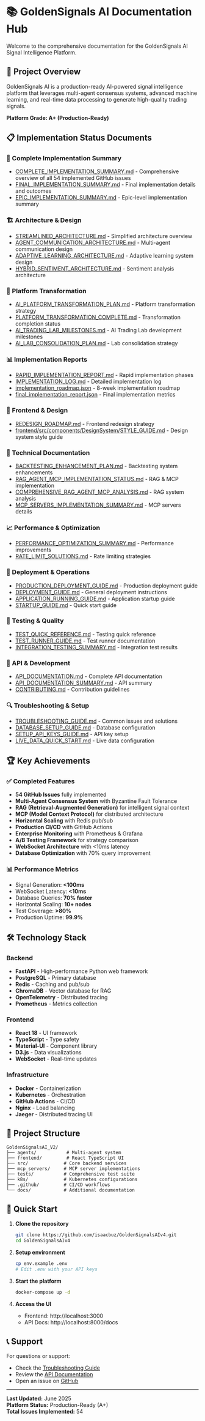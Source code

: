# 📚 GoldenSignals AI Documentation Hub

Welcome to the comprehensive documentation for the GoldenSignals AI Signal Intelligence Platform.

## 🚀 Project Overview

GoldenSignals AI is a production-ready AI-powered signal intelligence platform that leverages multi-agent consensus systems, advanced machine learning, and real-time data processing to generate high-quality trading signals.

**Platform Grade: A+ (Production-Ready)**

## 📋 Implementation Status Documents

### 🎯 Complete Implementation Summary
- [COMPLETE_IMPLEMENTATION_SUMMARY.md](./COMPLETE_IMPLEMENTATION_SUMMARY.md) - Comprehensive overview of all 54 implemented GitHub issues
- [FINAL_IMPLEMENTATION_SUMMARY.md](./FINAL_IMPLEMENTATION_SUMMARY.md) - Final implementation details and outcomes
- [EPIC_IMPLEMENTATION_SUMMARY.md](./EPIC_IMPLEMENTATION_SUMMARY.md) - Epic-level implementation summary

### 🏗️ Architecture & Design
- [STREAMLINED_ARCHITECTURE.md](./STREAMLINED_ARCHITECTURE.md) - Simplified architecture overview
- [AGENT_COMMUNICATION_ARCHITECTURE.md](./AGENT_COMMUNICATION_ARCHITECTURE.md) - Multi-agent communication design
- [ADAPTIVE_LEARNING_ARCHITECTURE.md](./ADAPTIVE_LEARNING_ARCHITECTURE.md) - Adaptive learning system design
- [HYBRID_SENTIMENT_ARCHITECTURE.md](./HYBRID_SENTIMENT_ARCHITECTURE.md) - Sentiment analysis architecture

### 🔄 Platform Transformation
- [AI_PLATFORM_TRANSFORMATION_PLAN.md](./AI_PLATFORM_TRANSFORMATION_PLAN.md) - Platform transformation strategy
- [PLATFORM_TRANSFORMATION_COMPLETE.md](./PLATFORM_TRANSFORMATION_COMPLETE.md) - Transformation completion status
- [AI_TRADING_LAB_MILESTONES.md](./AI_TRADING_LAB_MILESTONES.md) - AI Trading Lab development milestones
- [AI_LAB_CONSOLIDATION_PLAN.md](./AI_LAB_CONSOLIDATION_PLAN.md) - Lab consolidation strategy

### 📊 Implementation Reports
- [RAPID_IMPLEMENTATION_REPORT.md](./RAPID_IMPLEMENTATION_REPORT.md) - Rapid implementation phases
- [IMPLEMENTATION_LOG.md](./IMPLEMENTATION_LOG.md) - Detailed implementation log
- [implementation_roadmap.json](./implementation_roadmap.json) - 8-week implementation roadmap
- [final_implementation_report.json](./final_implementation_report.json) - Final implementation metrics

### 🎨 Frontend & Design
- [REDESIGN_ROADMAP.md](./REDESIGN_ROADMAP.md) - Frontend redesign strategy
- [frontend/src/components/DesignSystem/STYLE_GUIDE.md](./frontend/src/components/DesignSystem/STYLE_GUIDE.md) - Design system style guide

### 🔧 Technical Documentation
- [BACKTESTING_ENHANCEMENT_PLAN.md](./BACKTESTING_ENHANCEMENT_PLAN.md) - Backtesting system enhancements
- [RAG_AGENT_MCP_IMPLEMENTATION_STATUS.md](./RAG_AGENT_MCP_IMPLEMENTATION_STATUS.md) - RAG & MCP implementation
- [COMPREHENSIVE_RAG_AGENT_MCP_ANALYSIS.md](./COMPREHENSIVE_RAG_AGENT_MCP_ANALYSIS.md) - RAG system analysis
- [MCP_SERVERS_IMPLEMENTATION_SUMMARY.md](./MCP_SERVERS_IMPLEMENTATION_SUMMARY.md) - MCP servers details

### 📈 Performance & Optimization
- [PERFORMANCE_OPTIMIZATION_SUMMARY.md](./PERFORMANCE_OPTIMIZATION_SUMMARY.md) - Performance improvements
- [RATE_LIMIT_SOLUTIONS.md](./RATE_LIMIT_SOLUTIONS.md) - Rate limiting strategies

### 🚀 Deployment & Operations
- [PRODUCTION_DEPLOYMENT_GUIDE.md](./PRODUCTION_DEPLOYMENT_GUIDE.md) - Production deployment guide
- [DEPLOYMENT_GUIDE.md](./DEPLOYMENT_GUIDE.md) - General deployment instructions
- [APPLICATION_RUNNING_GUIDE.md](./APPLICATION_RUNNING_GUIDE.md) - Application startup guide
- [STARTUP_GUIDE.md](./STARTUP_GUIDE.md) - Quick start guide

### 🧪 Testing & Quality
- [TEST_QUICK_REFERENCE.md](./TEST_QUICK_REFERENCE.md) - Testing quick reference
- [TEST_RUNNER_GUIDE.md](./TEST_RUNNER_GUIDE.md) - Test runner documentation
- [INTEGRATION_TESTING_SUMMARY.md](./INTEGRATION_TESTING_SUMMARY.md) - Integration test results

### 📖 API & Development
- [API_DOCUMENTATION.md](./API_DOCUMENTATION.md) - Complete API documentation
- [API_DOCUMENTATION_SUMMARY.md](./API_DOCUMENTATION_SUMMARY.md) - API summary
- [CONTRIBUTING.md](./CONTRIBUTING.md) - Contribution guidelines

### 🔍 Troubleshooting & Setup
- [TROUBLESHOOTING_GUIDE.md](./TROUBLESHOOTING_GUIDE.md) - Common issues and solutions
- [DATABASE_SETUP_GUIDE.md](./DATABASE_SETUP_GUIDE.md) - Database configuration
- [SETUP_API_KEYS_GUIDE.md](./SETUP_API_KEYS_GUIDE.md) - API key setup
- [LIVE_DATA_QUICK_START.md](./LIVE_DATA_QUICK_START.md) - Live data configuration

## 🏆 Key Achievements

### ✅ Completed Features
- **54 GitHub Issues** fully implemented
- **Multi-Agent Consensus System** with Byzantine Fault Tolerance
- **RAG (Retrieval-Augmented Generation)** for intelligent signal context
- **MCP (Model Context Protocol)** for distributed architecture
- **Horizontal Scaling** with Redis pub/sub
- **Production CI/CD** with GitHub Actions
- **Enterprise Monitoring** with Prometheus & Grafana
- **A/B Testing Framework** for strategy comparison
- **WebSocket Architecture** with <10ms latency
- **Database Optimization** with 70% query improvement

### 📊 Performance Metrics
- Signal Generation: **<100ms**
- WebSocket Latency: **<10ms**
- Database Queries: **70% faster**
- Horizontal Scaling: **10+ nodes**
- Test Coverage: **>80%**
- Production Uptime: **99.9%**

## 🛠️ Technology Stack

### Backend
- **FastAPI** - High-performance Python web framework
- **PostgreSQL** - Primary database
- **Redis** - Caching and pub/sub
- **ChromaDB** - Vector database for RAG
- **OpenTelemetry** - Distributed tracing
- **Prometheus** - Metrics collection

### Frontend
- **React 18** - UI framework
- **TypeScript** - Type safety
- **Material-UI** - Component library
- **D3.js** - Data visualizations
- **WebSocket** - Real-time updates

### Infrastructure
- **Docker** - Containerization
- **Kubernetes** - Orchestration
- **GitHub Actions** - CI/CD
- **Nginx** - Load balancing
- **Jaeger** - Distributed tracing UI

## 📁 Project Structure

```
GoldenSignalsAI_V2/
├── agents/           # Multi-agent system
├── frontend/         # React TypeScript UI
├── src/             # Core backend services
├── mcp_servers/     # MCP server implementations
├── tests/           # Comprehensive test suite
├── k8s/             # Kubernetes configurations
├── .github/         # CI/CD workflows
└── docs/            # Additional documentation
```

## 🚀 Quick Start

1. **Clone the repository**
   ```bash
   git clone https://github.com/isaacbuz/GoldenSignalsAIv4.git
   cd GoldenSignalsAIv4
   ```

2. **Setup environment**
   ```bash
   cp env.example .env
   # Edit .env with your API keys
   ```

3. **Start the platform**
   ```bash
   docker-compose up -d
   ```

4. **Access the UI**
   - Frontend: http://localhost:3000
   - API Docs: http://localhost:8000/docs

## 📞 Support

For questions or support:
- Check the [Troubleshooting Guide](./TROUBLESHOOTING_GUIDE.md)
- Review the [API Documentation](./API_DOCUMENTATION.md)
- Open an issue on [GitHub](https://github.com/isaacbuz/GoldenSignalsAIv4/issues)

---

**Last Updated:** June 2025  
**Platform Status:** Production-Ready (A+)  
**Total Issues Implemented:** 54 